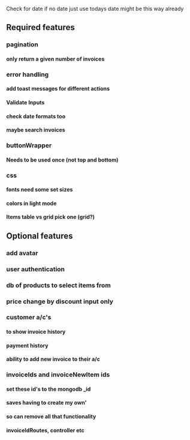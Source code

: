 Check for date if no date just use todays date might be this way already



## Required features

### pagination

#### only return a given number of invoices

### error handling

#### add toast messages for different actions

#### Validate Inputs

<!-- ### dates -->

<!-- #### date logic creation date + paymentTerms -->

#### check date formats too

<!-- ### filter -->

<!-- #### filter invoices by payment status -->

#### maybe search invoices

### buttonWrapper

#### Needs to be used once (not top and bottom)

### css

#### fonts need some set sizes

#### colors in light mode

#### Items table vs grid pick one (grid?)

## Optional features

### add avatar

### user authentication

### db of products to select items from

### price change by discount input only

### customer a/c's

#### to show invoice history

#### payment history

#### ability to add new invoice to their a/c

### invoiceIds and invoiceNewItem ids

#### set these id's to the mongodb \_id

#### saves having to create my own'

#### so can remove all that functionality

#### invoiceIdRoutes, controller etc
